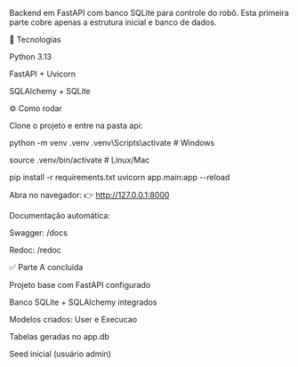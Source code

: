 Backend em FastAPI com banco SQLite para controle do robô.
Esta primeira parte cobre apenas a estrutura inicial e banco de dados.


🚀 Tecnologias

Python 3.13

FastAPI + Uvicorn

SQLAlchemy + SQLite



⚙️ Como rodar

Clone o projeto e entre na pasta api:

python -m venv .venv
.venv\Scripts\activate   # Windows

source .venv/bin/activate   # Linux/Mac

pip install -r requirements.txt
uvicorn app.main:app --reload


Abra no navegador:
👉 http://127.0.0.1:8000

Documentação automática:

Swagger: /docs

Redoc: /redoc


✅ Parte A concluída

Projeto base com FastAPI configurado

Banco SQLite + SQLAlchemy integrados

Modelos criados: User e Execucao

Tabelas geradas no app.db

Seed inicial (usuário admin)
